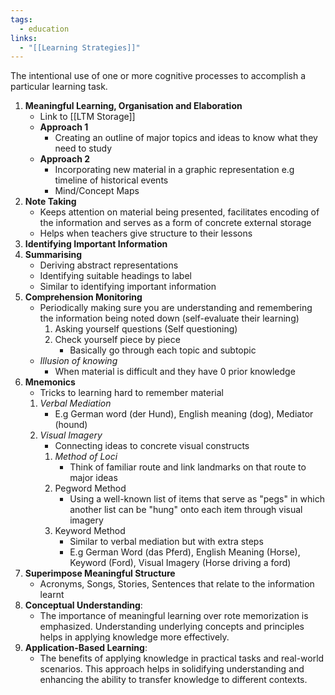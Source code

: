 ```yaml
---
tags:
  - education
links:
  - "[[Learning Strategies]]"
---
```

The intentional use of one or more cognitive processes to accomplish a particular learning task.
1. **Meaningful Learning, Organisation and Elaboration**
	- Link to [[LTM Storage]]
	- **Approach 1**
		- Creating an outline of major topics and ideas to know what they need to study
	- **Approach 2**
		- Incorporating new material in a graphic representation e.g timeline of historical events
		- Mind/Concept Maps
2. **Note Taking**
	- Keeps attention on material being presented, facilitates encoding of the information and serves as a form of concrete external storage 
	- Helps when teachers give structure to their lessons
3. **Identifying Important Information**
4. **Summarising**
	- Deriving abstract representations
	- Identifying suitable headings to label
	- Similar to identifying important information
5. **Comprehension Monitoring**
	- Periodically making sure you are understanding and remembering the information being noted down (self-evaluate their learning)
		1. Asking yourself questions (Self questioning)
		2. Check yourself piece by piece
			- Basically go through each topic and subtopic
	- *Illusion of knowing*
		- When material is difficult and they have 0 prior knowledge
6. **Mnemonics**
	- Tricks to learning hard to remember material
	1. *Verbal Mediation*
		- E.g German word (der Hund), English meaning (dog), Mediator (hound)
	2. *Visual Imagery*
		- Connecting ideas to concrete visual constructs
		1. *Method of Loci*
			- Think of familiar route and link landmarks on that route to major ideas
		2. Pegword Method
			- Using a well-known list of items that serve as "pegs" in which another list can be "hung" onto each item through visual imagery
		3. Keyword Method
			- Similar to verbal mediation but with extra steps
			- E.g German Word (das Pferd), English Meaning (Horse), Keyword (Ford), Visual Imagery (Horse driving a ford)
7. **Superimpose Meaningful Structure**
	- Acronyms, Songs, Stories, Sentences that relate to the information learnt
8. **Conceptual Understanding**:
    - The importance of meaningful learning over rote memorization is emphasized. Understanding underlying concepts and principles helps in applying knowledge more effectively.
9. **Application-Based Learning**:
    - The benefits of applying knowledge in practical tasks and real-world scenarios. This approach helps in solidifying understanding and enhancing the ability to transfer knowledge to different contexts.